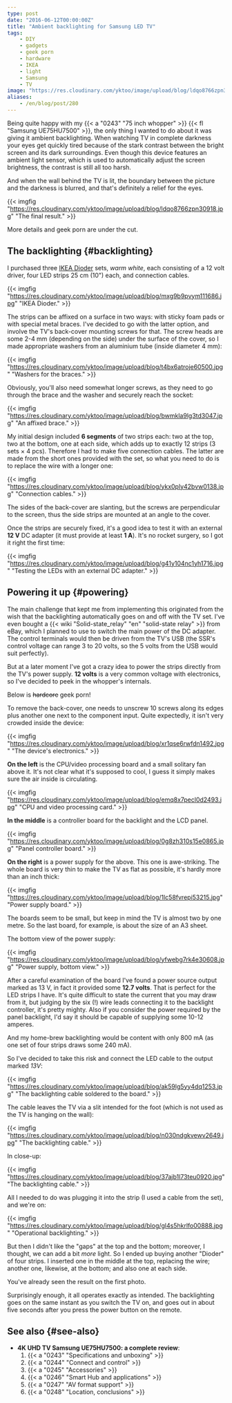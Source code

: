 ```yaml
---
type: post
date: "2016-06-12T00:00:00Z"
title: "Ambient backlighting for Samsung LED TV"
tags:
    - DIY
    - gadgets
    - geek porn
    - hardware
    - IKEA
    - light
    - Samsung
    - TV
image: "https://res.cloudinary.com/yktoo/image/upload/blog/ldqo8766zpn30918.jpg"
aliases:
    - /en/blog/post/280
---
```


Being quite happy with my {{< a "0243" "75 inch whopper" >}} {{< fl "Samsung UE75HU7500" >}}, the only thing I wanted to do about it was giving it ambient backlighting. When watching TV in complete darkness your eyes get quickly tired because of the stark contrast between the bright screen and its dark surroundings. Even though this device features an ambient light sensor, which is used to automatically adjust the screen brightness, the contrast is still all too harsh.

<!--more-->

And when the wall behind the TV is lit, the boundary between the picture and the darkness is blurred, and that's definitely a relief for the eyes.

{{< imgfig "https://res.cloudinary.com/yktoo/image/upload/blog/ldqo8766zpn30918.jpg" "The final result." >}}

More details and geek porn are under the cut.

## The backlighting {#backlighting}

I purchased three [IKEA Dioder](http://www.ikea.com/us/en/catalog/products/20119418/) sets, *warm white*, each consisting of a 12 volt driver, four LED strips 25 cm (10") each, and connection cables.

{{< imgfig "https://res.cloudinary.com/yktoo/image/upload/blog/mxg9b9pvym111686.jpg" "IKEA Dioder." >}}

The strips can be affixed on a surface in two ways: with sticky foam pads or with special metal braces. I've decided to go with the latter option, and involve the TV's back-cover mounting screws for that. The screw heads are some 2-4 mm (depending on the side) under the surface of the cover, so I made appropriate washers from an aluminium tube (inside diameter 4 mm):

{{< imgfig "https://res.cloudinary.com/yktoo/image/upload/blog/t4bx6atroje60500.jpg" "Washers for the braces." >}}

Obviously, you'll also need somewhat longer screws, as they need to go through the brace and the washer and securely reach the socket:

{{< imgfig "https://res.cloudinary.com/yktoo/image/upload/blog/bwmkla9lg3td3047.jpg" "An affixed brace." >}}

My initial design included **6 segments** of two strips each: two at the top, two at the bottom, one at each side, which adds up to exactly 12 strips (3 sets × 4 pcs). Therefore I had to make five connection cables. The latter are made from the short ones provided with the set, so what you need to do is to replace the wire with a longer one:

{{< imgfig "https://res.cloudinary.com/yktoo/image/upload/blog/ykx0ply42bvw0138.jpg" "Connection cables." >}}

The sides of the back-cover are slanting, but the screws are perpendicular to the screen, thus the side strips are mounted at an angle to the cover.

Once the strips are securely fixed, it's a good idea to test it with an external **12 V** DC adapter (it must provide at least **1 A**). It's no rocket surgery, so I got it right the first time:

{{< imgfig "https://res.cloudinary.com/yktoo/image/upload/blog/g41y104nc1yh1716.jpg" "Testing the LEDs with an external DC adapter." >}}

## Powering it up {#powering}

The main challenge that kept me from implementing this originated from the wish that the backlighting automatically goes on and off with the TV set. I've even bought a {{< wiki "Solid-state_relay" "en" "solid-state relay" >}} from eBay, which I planned to use to switch the main power of the DC adapter. The control terminals would then be driven from the TV's USB (the SSR's control voltage can range 3 to 20 volts, so the 5 volts from the USB would suit perfectly).

But at a later moment I've got a crazy idea to power the strips directly from the TV's power supply. **12 volts** is a very common voltage with electronics, so I've decided to peek in the whopper's internals.

Below is ~~hardcore~~ geek porn!

To remove the back-cover, one needs to unscrew 10 screws along its edges plus another one next to the component input. Quite expectedly, it isn't very crowded inside the device:

{{< imgfig "https://res.cloudinary.com/yktoo/image/upload/blog/xr1qse6rwfdn1492.jpg" "The device's electronics." >}}

**On the left** is the CPU/video processing board and a small solitary fan above it. It's not clear what it's supposed to cool, I guess it simply makes sure the air inside is circulating.

{{< imgfig "https://res.cloudinary.com/yktoo/image/upload/blog/emq8x7pecl0d2493.jpg" "CPU and video processing card." >}}

**In the middle** is a controller board for the backlight and the LCD panel.

{{< imgfig "https://res.cloudinary.com/yktoo/image/upload/blog/0g8zh310s15e0865.jpg" "Panel controller board." >}}

**On the right** is a power supply for the above. This one is awe-striking. The whole board is very thin to make the TV as flat as possible, it's hardly more than an inch thick:

{{< imgfig "https://res.cloudinary.com/yktoo/image/upload/blog/1lc58fvrepi53215.jpg" "Power supply board." >}}

The boards seem to be small, but keep in mind the TV is almost two by one metre. So the last board, for example, is about the size of an A3 sheet.

The bottom view of the power supply:

{{< imgfig "https://res.cloudinary.com/yktoo/image/upload/blog/yfwebg7rk4e30608.jpg" "Power supply, bottom view." >}}

After a careful examination of the board I've found a power source output marked as 13 V, in fact it provided some **12.7 volts**. That is perfect for the LED strips I have. It's quite difficult to state the current that you may draw from it, but judging by the six (!) wire leads connecting it to the backlight controller, it's pretty mighty. Also if you consider the power required by the panel backlight, I'd say it should be capable of supplying some 10-12 amperes.

And my home-brew backlighting would be content with only 800 mA (as one set of four strips draws some 240 mA).

So I've decided to take this risk and connect the LED cable to the output marked *13V*:

{{< imgfig "https://res.cloudinary.com/yktoo/image/upload/blog/ak59lg5yy4dq1253.jpg" "The backlighting cable soldered to the board." >}}

The cable leaves the TV via a slit intended for the foot (which is not used as the TV is hanging on the wall):

{{< imgfig "https://res.cloudinary.com/yktoo/image/upload/blog/n030ndgkvewv2649.jpg" "The backlighting cable." >}}

In close-up:

{{< imgfig "https://res.cloudinary.com/yktoo/image/upload/blog/37ajb1l73teu0920.jpg" "The backlighting cable." >}}

All I needed to do was plugging it into the strip (I used a cable from the set), and we're on:

{{< imgfig "https://res.cloudinary.com/yktoo/image/upload/blog/gl4s5hkrlfo00888.jpg" "Operational backlighting." >}}

But then I didn't like the "gaps" at the top and the bottom; moreover, I thought, we can add a bit *more* light. So I ended up buying another "Dioder" of four strips. I inserted one in the middle at the top, replacing the wire; another one, likewise, at the bottom; and also one at each side.

You've already seen the result on the first photo.

Surprisingly enough, it all operates exactly as intended. The backlighting goes on the same instant as you switch the TV on, and goes out in about five seconds after you press the power button on the remote.

## See also {#see-also}

* **4K UHD TV Samsung UE75HU7500: a complete review**:
    1. {{< a "0243" "Specifications and unboxing" >}}
    2. {{< a "0244" "Connect and control" >}}
    3. {{< a "0245" "Accessories" >}}
    4. {{< a "0246" "Smart Hub and applications" >}}
    5. {{< a "0247" "AV format support" >}}
    6. {{< a "0248" "Location, conclusions" >}}
